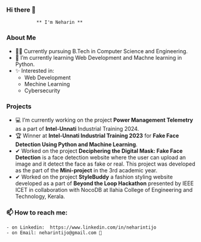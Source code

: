 ### Hi there 👋
               ** I'm Neharin **
### About Me

- 👩‍💻 Currently pursuing B.Tech in Computer Science and Engineering.
- 🌱 I’m currently learning Web Development and Machne learning in Python.
- ✨ Interested in:
    - Web Development
    - Mechine Learning 
    - Cybersecurity
      
### Projects
- 💻 I’m currently working on the project **Power Management Telemetry** as a part of **Intel-Unnati** Industrial Training 2024.
- 🏆 Winner at **Intel-Unnati Industrial Training 2023** for **Fake Face Detection Using Python and Machine Learning**.
- ✔ Worked on the project **Deciphering the Digital Mask: Fake Face Detection** is a face detection website where the user can upload an image and it detect the face as fake or real. This project was developed as the part of the **Mini-project** in the 3rd academic year.
- ✔ Worked on the project **StyleBuddy** a fashion styling website developed as a part of **Beyond the Loop Hackathon** presented by IEEE ICET in collaboration with NocoDB at Ilahia College of Engineering and Technology, Kerala.

### 📫 How to reach me:
    - on Linkedin:  https://www.linkedin.com/in/neharintijo
    - on Email: neharintijo@gmail.com 📧
<!--
**Neharin-tijo/Neharin-tijo** is a ✨ _special_ ✨ repository because its `README.md` (this file) appears on your GitHub profile.

Here are some ideas to get you started:
### Hi there 👋

- 🔭 I’m currently working on the project Fake Face Detetcion.
- 🌱 I’m currently learning Web Development amd Machne learning in Python.
- 📫 How to reach me:
      on linkedin - https://www.linkedin.com/in/neharintijo
      on email - neharintijo@gmail.com
-->
